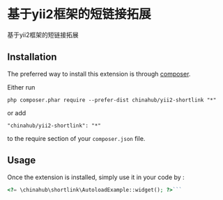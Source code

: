 基于yii2框架的短链接拓展
==============
基于yii2框架的短链接拓展

Installation
------------

The preferred way to install this extension is through [composer](http://getcomposer.org/download/).

Either run

```
php composer.phar require --prefer-dist chinahub/yii2-shortlink "*"
```

or add

```
"chinahub/yii2-shortlink": "*"
```

to the require section of your `composer.json` file.


Usage
-----

Once the extension is installed, simply use it in your code by  :

```php
<?= \chinahub\shortlink\AutoloadExample::widget(); ?>```